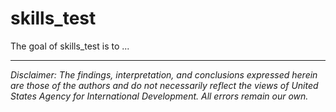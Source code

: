 
# skills_test

<!-- badges: start -->
<!-- badges: end -->

The goal of skills_test is to ...


---

*Disclaimer: The findings, interpretation, and conclusions expressed herein are those of the authors and do not necessarily reflect the views of United States Agency for International Development. All errors remain our own.*